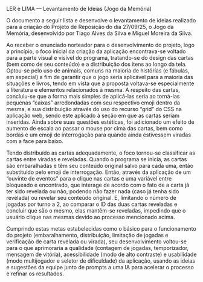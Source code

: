LER e LIMA — Levantamento de Ideias (Jogo da Memória) 

O documento a seguir lista e desenvolve o levantamento de ideias realizado para a criação do Projeto de Reposição do dia 27/09/25, o Jogo da Memória, desenvolvido por Tiago Alves da Silva e Miguel Moreira da Silva. 

 

Ao receber o enunciado norteador para o desenvolvimento do projeto, logo a princípio, o foco inicial da criação da aplicação encontrava-se voltado para a parte visual e visível do programa, tratando-se do design das cartas (bem como de seu conteúdo) e a distribuição dos itens ao longo da tela. Optou-se pelo uso de animais, comuns na maioria de histórias (e fábulas, em especial) a fim de garantir que o jogo seria aplicável para a maioria das situações e livros, tendo em vista que a proposta voltava-se especialmente a literatura e elementos relacionados à mesma. A respeito das cartas, concluiu-se que a forma mais simples de aplicá-las seria ao torná-las pequenas “caixas” arredondadas com seu respectivo emoji dentro da mesma, e sua distribuição através do uso do recurso “grid” do CSS na aplicação web, sendo este aplicado à seção em que as cartas seriam inseridas. Ainda sobre suas questões estéticas, foi adicionado um efeito de aumento de escala ao passar o mouse por cima das cartas, bem como bordas e um emoji de interrogação para quando ainda estivessem viradas com a face para baixo.

Tendo distribuído as cartas adequadamente, o foco tornou-se classificar as cartas entre viradas e reveladas. Quando o programa se inicia, as cartas são embaralhadas e têm seu conteúdo original salvo para cada uma, então substituído pelo emoji de interrogação. Então, através da aplicação de um “ouvinte de eventos” para o clique nas cartas e uma variável entre bloqueado e encontrado, que interage de acordo com o fato de a carta já ter sido revelada ou não, podendo não fazer nada (caso já tenha sido revelada) ou revelar seu conteúdo original. E, limitando o número de jogadas por turno a 2, ao comparar o ID das duas cartas reveladas e concluir que são o mesmo, elas mantêm-se reveladas, impedindo que o usuário clique nas mesmas devido ao processo mencionado acima. 

Cumprindo estas metas estabelecidas como o básico para o funcionamento do projeto (embaralhamento, distribuição, limitação de jogadas e verificação de carta revelada ou virada), seu desenvolvimento voltou-se para o que aprimoraria a qualidade (contagem de jogadas, temporizador, mensagem de vitória), acessibilidade (modo de alto contraste) e usabilidade (modo multijogador e seletor de dificuldade) da aplicação, usando as ideias e sugestões da equipe junto de prompts a uma IA para acelerar o processo e refinar os resultados.